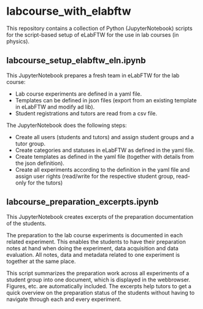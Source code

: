 # labcourse_with_elabftw

This repository contains a collection of Python (JupyterNotebook) scripts for the script-based setup of eLabFTW for the use in lab courses (in physics).

## labcourse_setup_elabftw_eln.ipynb

This JupyterNotebook prepares a fresh team in eLabFTW for the lab course:
- Lab course experiments are defined in a yaml file.
- Templates can be defined in json files (export from an existing template in eLabFTW and modify ad lib).
- Student registrations and tutors are read from a csv file.

The JupyterNotebook does the following steps:
- Create all users (students and tutors) and assign student groups and a tutor group.
- Create categories and statuses in eLabFTW as defined in the yaml file.
- Create templates as defined in the yaml file (together with details from the json definition).
- Create all experiments according to the definition in the yaml file and assign user rights (read/write for the respective student group, read-only for the tutors)

## labcourse_preparation_excerpts.ipynb

This JupyterNotebook creates excerpts of the preparation documentation of the students. 

The preparation to the lab course experiments is documented in each related experiment.
This enables the students to have their preparation notes at hand when doing the experiment, data acquisition and data evaluation.
All notes, data and metadata related to one experiment is together at the same place.

This script summarizes the preparation work across all experiments of a student group into one document, which is displayed in the webbrowser. Figures, etc. are automatically included.
The excerpts help tutors to get a quick overview on the preparation status of the students without having to navigate through each and every experiment.
